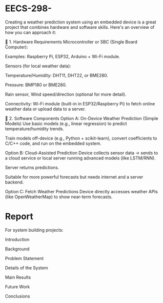 # EECS-298-

Creating a weather prediction system using an embedded device is a great project that combines hardware and software skills. Here's an overview of how you can approach it:

🔧 1. Hardware Requirements
Microcontroller or SBC (Single Board Computer):

Examples: Raspberry Pi, ESP32, Arduino + Wi-Fi module.

Sensors (for local weather data):

Temperature/Humidity: DHT11, DHT22, or BME280.

Pressure: BMP180 or BME280.

Rain sensor, Wind speed/direction (optional for more detail).

Connectivity: Wi-Fi module (built-in in ESP32/Raspberry Pi) to fetch online weather data or upload data to a server.

🧠 2. Software Components
Option A: On-Device Weather Prediction (Simple Models)
Use basic models (e.g., linear regression) to predict temperature/humidity trends.

Train models off-device (e.g., Python + scikit-learn), convert coefficients to C/C++ code, and run on the embedded system.

Option B: Cloud-Assisted Prediction
Device collects sensor data → sends to a cloud service or local server running advanced models (like LSTM/RNN).

Server returns predictions.

Suitable for more powerful forecasts but needs internet and a server backend.

Option C: Fetch Weather Predictions
Device directly accesses weather APIs (like OpenWeatherMap) to show near-term forecasts.


# Report 
For system building projects:

Introduction

Background

Problem Statement

Details of the System

Main Results

Future Work

Conclusions

